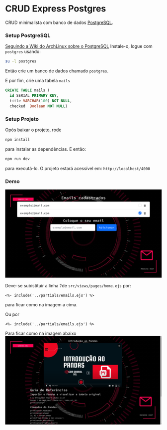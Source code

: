# CRUD Express Postgres

CRUD minimalista com banco de dados [PostgreSQL](https://www.postgresql.org/download/).

### Setup PostgreSQL

[Seguindo a Wiki do ArchLinux sobre o PostgreSQL](https://wiki.archlinux.org/title/PostgreSQL)
Instale-o, logue com `postgres` usando:
```bash
su -l postgres
```
Então crie um banco de dados chamado `postgres`.

E por fim, crie uma tabela `mails`

```SQL
CREATE TABLE mails (
  id SERIAL PRIMARY KEY,
  title VARCHAR(100) NOT NULL,
  checked  Boolean NOT NULL)
```

### Setup Projeto
Opós baixar o projeto, rode
```bash
npm install
```
para instalar as dependências.
E então:

```bash
npm run dev
```
para executá-lo.
O projeto estará acessível em: `http://localhost/4000`

### Demo

![demo.png](src/public/demo.png)

Deve-se subistituir a linha `7`de `src/views/pages/home.ejs` por:
```ejs
<%- include('../partials/emails.ejs') %>
```
para ficar como na imagem a cima.

Ou por
```ejs
<%- include('../partials/emails.ejs') %>
```
Para ficar como na imagem abaixo
![demo.png](src/public/demo2.png)




